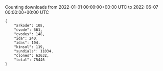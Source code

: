 
Counting downloads from 2022-01-01 00:00:00+00:00 UTC to 2022-06-07 00:00:00+00:00 UTC

```
{
    "arkode": 108,
    "cvode": 661,
    "cvodes": 148,
    "ida": 240,
    "idas": 104,
    "kinsol": 119,
    "sundials": 11034,
    "clones": 63032,
    "total": 75446
}
```
